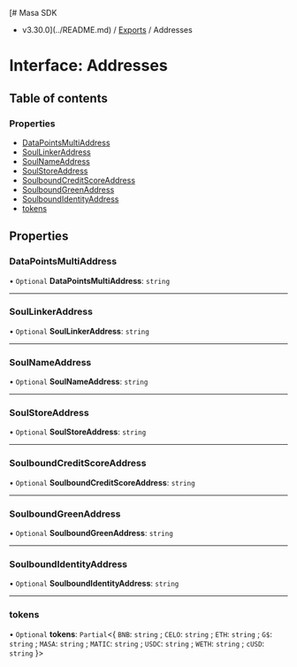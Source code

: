 [# Masa SDK
 - v3.30.0](../README.md) / [Exports](../modules.md) / Addresses

# Interface: Addresses

## Table of contents

### Properties

- [DataPointsMultiAddress](Addresses.md#datapointsmultiaddress)
- [SoulLinkerAddress](Addresses.md#soullinkeraddress)
- [SoulNameAddress](Addresses.md#soulnameaddress)
- [SoulStoreAddress](Addresses.md#soulstoreaddress)
- [SoulboundCreditScoreAddress](Addresses.md#soulboundcreditscoreaddress)
- [SoulboundGreenAddress](Addresses.md#soulboundgreenaddress)
- [SoulboundIdentityAddress](Addresses.md#soulboundidentityaddress)
- [tokens](Addresses.md#tokens)

## Properties

### DataPointsMultiAddress

• `Optional` **DataPointsMultiAddress**: `string`

___

### SoulLinkerAddress

• `Optional` **SoulLinkerAddress**: `string`

___

### SoulNameAddress

• `Optional` **SoulNameAddress**: `string`

___

### SoulStoreAddress

• `Optional` **SoulStoreAddress**: `string`

___

### SoulboundCreditScoreAddress

• `Optional` **SoulboundCreditScoreAddress**: `string`

___

### SoulboundGreenAddress

• `Optional` **SoulboundGreenAddress**: `string`

___

### SoulboundIdentityAddress

• `Optional` **SoulboundIdentityAddress**: `string`

___

### tokens

• `Optional` **tokens**: `Partial`\<\{ `BNB`: `string` ; `CELO`: `string` ; `ETH`: `string` ; `G$`: `string` ; `MASA`: `string` ; `MATIC`: `string` ; `USDC`: `string` ; `WETH`: `string` ; `cUSD`: `string`  }\>

